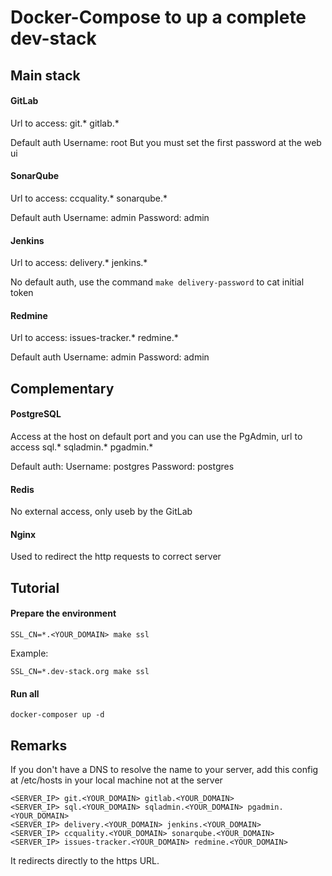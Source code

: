 # Docker-Compose to up a complete dev-stack


## Main stack

#### GitLab

Url to access: git.* gitlab.*

Default auth
Username: root
But you must set the first password at the web ui


#### SonarQube

Url to access: ccquality.* sonarqube.*

Default auth
Username: admin
Password: admin

#### Jenkins
    
Url to access: delivery.* jenkins.*

No default auth, use the command `make delivery-password` to cat initial token

#### Redmine

Url to access: issues-tracker.* redmine.*

Default auth
Username: admin
Password: admin

## Complementary


#### PostgreSQL

Access at the host on default port and you can use the PgAdmin, url to access sql.* sqladmin.* pgadmin.*

Default auth:
Username: postgres
Password: postgres

#### Redis

No external access, only useb by the GitLab

#### Nginx

Used to redirect the http requests to correct server


## Tutorial

#### Prepare the environment

```shell
SSL_CN=*.<YOUR_DOMAIN> make ssl
```

Example:
```shell
SSL_CN=*.dev-stack.org make ssl
```



#### Run all

```shell
docker-composer up -d
```

## Remarks

If you don't have a DNS to resolve the name to your server, add this config at /etc/hosts in your local machine not at the server

```
<SERVER_IP> git.<YOUR_DOMAIN> gitlab.<YOUR_DOMAIN>
<SERVER_IP> sql.<YOUR_DOMAIN> sqladmin.<YOUR_DOMAIN> pgadmin.<YOUR_DOMAIN>
<SERVER_IP> delivery.<YOUR_DOMAIN> jenkins.<YOUR_DOMAIN>
<SERVER_IP> ccquality.<YOUR_DOMAIN> sonarqube.<YOUR_DOMAIN>
<SERVER_IP> issues-tracker.<YOUR_DOMAIN> redmine.<YOUR_DOMAIN>
```

It redirects directly to the https URL.